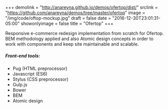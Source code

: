 +++
demolink = "http://anareyna.github.io/demos/ofertop/dist/"
srclink = "https://github.com/anareyna/demos/tree/master/ofertop"
image = "/img/code/oftop-mockup.jpg"
draft = false
date = "2016-12-30T23:01:31-05:00"
showonlyimage = false
title = "Ofertop"
+++

Responsive e-commerce redesign implementation from scratch for Ofertop. BEM methodology applied and also Atomic design concepts in order to work with components and keep site maintainable and scalable.

##### Front-end tools: 
- Pug (HTML preprocessor)
- Javascript (ES6)
- Stylus (CSS preprocessor)
- Gulp.js
- Bower
- BEM
- Atomic design 